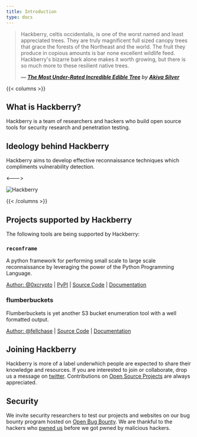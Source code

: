 ```yaml
---
title: Introduction
type: docs
---
```


> Hackberry, celtis occidentalis, is one of the worst named and least appreciated trees. They are truly magnificent full sized canopy trees that grace the forests of the Northeast and the world. The fruit they produce in copious amounts is bar none excellent wildlife feed. Hackberry's bizarre bark alone makes it worth growing, but there is so much more to these resilient native trees.
> 
> **_— [The Most Under-Rated Incredible Edible Tree](http://www.twisted-tree.net/hackberry) by [Akiva Silver](http://www.twisted-tree.net)_**

{{< columns >}}

## What is Hackberry?
Hackberry is a team of researchers and hackers who build open source tools for security research and penetration testing.

## Ideology behind Hackberry
Hackberry aims to develop effective reconnaissance techniques which compliments vulnerability detection.

<--->

![Hackberry](/logo.png)

{{< /columns >}}

## Projects supported by Hackberry

The following tools are being supported by Hackberry:

### ```reconframe```

A python framework for performing small scale to large scale reconnaissance by leveraging the power of the Python Programming Language.

[Author: @0xcrypto](https://twitter.com/0xcrypto) | [PyPI](https://pypi.org/project/reconframe/) | [Source Code](https://github.com/hackberry-xyz/reconframe) | [Documentation](https://reconframe.readthedocs.io)

### flumberbuckets

Flumberbuckets is yet another S3 bucket enumeration tool with a well formatted output.

[Author: @fellchase](https://twitter.com/fellchase) | [Source Code](https://github.com/fellchase/flumberboozle) | [Documentation](https://fellchase.blogspot.com/2019/12/releasing-flumberbuckets-s3-bucket-enumeration-tool.html)

## Joining Hackberry

Hackberry is more of a label underwhich people are expected to share their knowledge and resources. If you are interested to join or collaborate, drop us a message on [twitter](https://twitter.com/hackberry-xyz). Contributions on [Open Source Projects](https://github.com/hackberry-xyz) are always appreciated.

## Security

We invite security researchers to test our projects and websites on our bug bounty program hosted on [Open Bug Bounty](https://www.openbugbounty.org/bugbounty/hackberry_xyz/). We are thankful to the hackers who [pwned us](/pwn4ge.txt) before we got pwned by malicious hackers.
